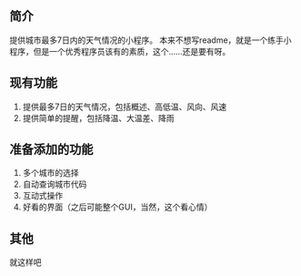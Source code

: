 ## 简介
提供城市最多7日内的天气情况的小程序。
本来不想写readme，就是一个练手小程序，但是一个优秀程序员该有的素质，这个……还是要有呀。

## 现有功能
1. 提供最多7日的天气情况，包括概述、高低温、风向、风速
2. 提供简单的提醒，包括降温、大温差、降雨
## 准备添加的功能
1. 多个城市的选择
2. 自动查询城市代码
3. 互动式操作
4. 好看的界面（之后可能整个GUI，当然，这个看心情）

## 其他
就这样吧
